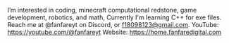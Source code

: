 I’m interested in coding, minecraft computational redstone, game development, robotics, and math,
Currently I'm learning C++ for exe files.
Reach me at @fanfareyt on Discord, or f18098123@gmail.com.
YouTube: https://youtube.com/@fanfareyt
Website: https://home.fanfaredigital.com
